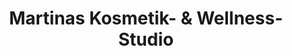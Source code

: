 ---
title: "Martinas Kosmetik- & Wellness-Studio"
url: /halle-saale/martinas-kosmetik-und-wellness-studio/
shop: Kosmetik
---